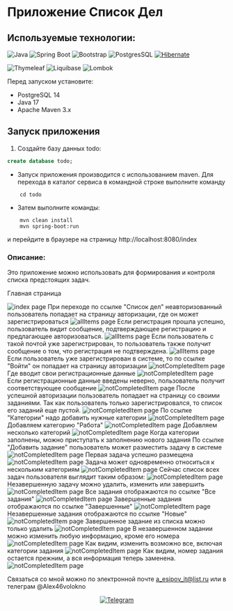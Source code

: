 # Приложение Список Дел
## Используемые технологии:
![Java](https://img.shields.io/badge/Java--17-ED8B00?style=for-the-badge&logo=java&logoColor=white)
![Spring Boot](https://img.shields.io/badge/Spring_Boot--2.7.3-F2F4F9?style=for-the-badge&logo=spring-boot)
![Bootstrap](https://img.shields.io/badge/Bootstrap--5.2.2-563D7C?style=for-the-badge&logo=bootstrap&logoColor=white)
![PostgresSQL](https://img.shields.io/badge/PostgreSQL--14-316192?style=for-the-badge&logo=postgresql&logoColor=white)
[![Hibernate](https://img.shields.io/badge/Hibernate--5.6.11.Final-59666C?style=for-the-badge&logo=Hibernate&logoColor=white)](https://hibernate.org/)

![Thymeleaf](https://img.shields.io/badge/Thymeleaf-3.0.0.RELEASE-blue?style=for-the-badge&logo=thymeleaf&logoColor=white)
![Liquibase](https://img.shields.io/badge/Liquibase-4.9.1-red?style=for-the-badge&logo=liquibase&logoColor=white)
![Lombok](https://img.shields.io/badge/Lombok-1.18.24-green?style=for-the-badge&logo=lombok&logoColor=white)

Перед запуском установите:
- PostgreSQL 14
- Java 17
- Apache Maven 3.x

## Запуск приложения

1. Создайте базу данных todo:
```sql
create database todo;
```

- Запуск приложения производится с использованием maven.
  Для перехода в каталог сервиса в командной строке выполните команду
```
    cd todo
```
- Затем выполните команды:
```
    mvn clean install
    mvn spring-boot:run
```

и перейдите в браузере на страницу http://localhost:8080/index

### Описание:
Это приложение можно использовать для формирования и контроля списка предстоящих задач.


Главная страница

![index page](images/index.PNG)
При переходе по ссылке "Список дел" неавторизованный пользователь попадает 
на страницу авторизации, где он может зарегистрироваться
![allItems page](images/1registration.JPG)
Если регистрация прошла успешно, пользователь видит сообщение, 
подтверждающее регистрацию и предлагающее авторизоваться.
![allItems page](images/2RegOk.JPG)
Если пользователь с такой почтой уже зарегистрирован, то пользователь 
также получит сообщение о том, что регистрация не подтверждена.
![allItems page](images/regError.jpg)
Если пользователь уже зарегистрирован в системе, то по ссылке "Войти"
он попадает на страницу авторизации
![notCompletedItem page](images/login.jpg)
Где вводит свои регистрационные данные
![notCompletedItem page](images/3Login.JPG)
Если регистрационные данные введены неверно, пользователь получит 
соответствующее сообщение
![notCompletedItem page](images/err_login.jpg)
После успешной авторизации пользователь попадает на страницу со своими заданиями. 
Так как пользователь только зарегистрировался, то список его заданий еще пустой.
![notCompletedItem page](images/4AllTask.JPG)
По ссылке "Категории" надо добавить нужные категории
![notCompletedItem page](images/5AddCategory.JPG)
Добавляем категорию "Работа"
![notCompletedItem page](images/6FirstCategory.JPG)
Добавляем несколько категорий
![notCompletedItem page](images/7FewCategory.JPG)
Когда категории заполнены, можно приступать к заполнению нового задания
По ссылке "Добавить задание" пользователь может разместить задачу в системе
![notCompletedItem page](images/8NewTask.JPG)
Первая задача успешно размещена
![notCompletedItem page](images/9AllTask.JPG)
Задача может одновременно относиться к нескольким категориям
![notCompletedItem page](images/10TaskFewCategory.JPG)
Сейчас список всех задач пользователя выглядит таким образом:
![notCompletedItem page](images/11AllTaskFewCategory.JPG)
Незавершенную задачу можно удалить, изменить или завершить
![notCompletedItem page](images/12TaskMenu.JPG)
Все задания отображаются по ссылке "Все задания"
![notCompletedItem page](images/13TaskAllComplNotComplet.JPG)
Завершенные задания отображаются по ссылке "Завершенные"
![notCompletedItem page](images/14TaskAllCompl.JPG)
Незавершенные задания отображаются по ссылке "Новые"
![notCompletedItem page](images/15TaskNotComplet.JPG)
Завершенное задание из списка можно только удалить
![notCompletedItem page](images/16TaskNotCompletOnlyRemove.JPG)
В незавершенном задании можно изменить любую информацию, кроме его номера
![notCompletedItem page](images/17TaskNotCompletCanChange.JPG)
Как видим, изменить возможно все, включая категории задания
![notCompletedItem page](images/18TaskChanged.JPG)
Как видим, номер задания остается прежним, а вся информация теперь заменена.
![notCompletedItem page](images/19Resume.JPG)

Связаться со мной можно по электронной почте a_esipov_it@list.ru
или в телеграм  @Alex46volokno


<div id="socials" align="center">
    <!-- <a href="linkedin-url">
    <img src="https://img.shields.io/badge/LinkedIn-blue?style=for-the-badge&logo=linkedin&logoColor=white" alt="LinkedIn"/>
  </a> -->

  <a href="https://t.me/alex46volokno">
    <img src="https://img.shields.io/badge/Telegram-blue?style=for-the-badge&logo=telegram&logoColor=white" alt="Telegram"/>
  </a>
</div>